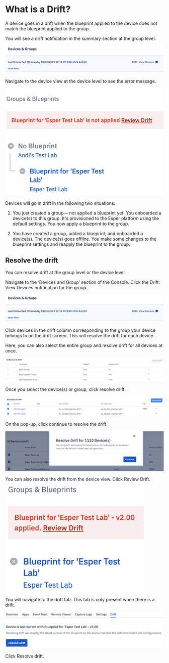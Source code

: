 # What is a Drift?

A device goes in a drift when the blueprint applied to the device does not match the blueprint applied to the group.

You will see a drift notification in the summary section at the group level.

![drift notification](./images/drift/1-notify.png)

  

Navigate to the device view at the device level to see the error message.

![drvice drift](./images/drift/2-error.png)

Devices will go in drift in the following two situations:

  

1.  You just created a group— not applied a blueprint yet. You onboarded a device(s) to this group. It's provisioned to the Esper platform using the default settings. You now apply a blueprint to the group.
    
2.  You have created a group, added a blueprint, and onboarded a device(s). The device(s) goes offline. You make some changes to the blueprint settings and reapply the blueprint to the group.
    

## Resolve the drift

You can resolve drift at the group level or the device level.

  

Navigate to the ‘Devices and Group’ section of the Console. Click the Drift: View Devices notification for the group.

![drift notification](./images/drift/1-notify.png)

Click devices in the drift column corresponding to the group your device belongs to on the drift screen. This will resolve the drift for each device.

Here, you can also select the entire group and resolve drift for all devices at once.

  
  

![](./images/drift/3-driftscreen.png)

  

Once you select the device(s) or group, click resolve drift.

  

![](./images/drift/4-resolve%20drift.png)

  
  

On the pop-up, click continue to resolve the drift.

  

![](./images/drift/5-popup.png)

  

You can also resolve the drift from the device view. Click Review Drift.

  
  

![](./images/drift/6-deviceerror.png)

You will navigate to the drift tab. This tab is only present when there is a drift.

![](./images/drift/7-drift%20tab.png)

Click Resolve drift.
